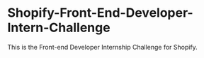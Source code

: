 # Shopify-Front-End-Developer-Intern-Challenge
This is the Front-end Developer Internship Challenge for Shopify.
